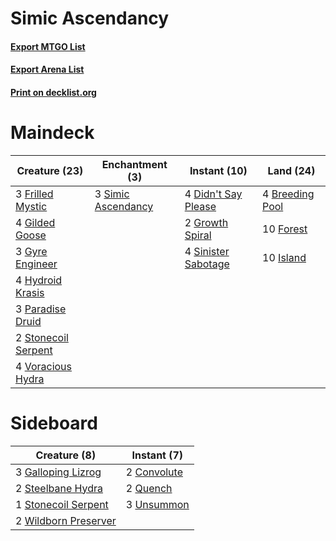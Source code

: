 # Simic Ascendancy

#### [Export MTGO List](../collection/Simic%20Ascendancy/Simic%20Ascendancy.txt)
#### [Export Arena List](../collection/Simic%20Ascendancy/Simic%20Ascendancy_arena.txt)
#### [Print on decklist.org](http://decklist.org/?deckmain=4%09Breeding%20Pool%0A4%09Didn't%20Say%20Please%0A10%09Forest%0A3%09Frilled%20Mystic%0A4%09Gilded%20Goose%0A2%09Growth%20Spiral%0A3%09Gyre%20Engineer%0A4%09Hydroid%20Krasis%0A10%09Island%0A3%09Paradise%20Druid%0A3%09Simic%20Ascendancy%0A4%09Sinister%20Sabotage%0A2%09Stonecoil%20Serpent%0A4%09Voracious%20Hydra&deckside=2%09Convolute%0A3%09Galloping%20Lizrog%0A2%09Quench%0A2%09Steelbane%20Hydra%0A1%09Stonecoil%20Serpent%0A3%09Unsummon%0A2%09Wildborn%20Preserver)
# Maindeck

|                                        Creature (23)                                         |                                       Enchantment (3)                                       |                                         Instant (10)                                         |                                        Land (24)                                        |
|----------------------------------------------------------------------------------------------|---------------------------------------------------------------------------------------------|----------------------------------------------------------------------------------------------|-----------------------------------------------------------------------------------------|
|3 [Frilled Mystic](http://gatherer.wizards.com/Pages/Card/Details.aspx?multiverseid=457318)   |3 [Simic Ascendancy](http://gatherer.wizards.com/Pages/Card/Details.aspx?multiverseid=457351)|4 [Didn't Say Please](http://gatherer.wizards.com/Pages/Card/Details.aspx?multiverseid=473004)|4 [Breeding Pool](http://gatherer.wizards.com/Pages/Card/Details.aspx?multiverseid=97088)|
|4 [Gilded Goose](http://gatherer.wizards.com/Pages/Card/Details.aspx?multiverseid=473122)     |                                                                                             |2 [Growth Spiral](http://gatherer.wizards.com/Pages/Card/Details.aspx?multiverseid=457322)    |10 [Forest](http://gatherer.wizards.com/Pages/Card/Details.aspx?multiverseid=439860)     |
|3 [Gyre Engineer](http://gatherer.wizards.com/Pages/Card/Details.aspx?multiverseid=457324)    |                                                                                             |4 [Sinister Sabotage](http://gatherer.wizards.com/Pages/Card/Details.aspx?multiverseid=452804)|10 [Island](http://gatherer.wizards.com/Pages/Card/Details.aspx?multiverseid=439857)     |
|4 [Hydroid Krasis](http://gatherer.wizards.com/Pages/Card/Details.aspx?multiverseid=457327)   |                                                                                             |                                                                                              |                                                                                         |
|3 [Paradise Druid](http://gatherer.wizards.com/Pages/Card/Details.aspx?multiverseid=461098)   |                                                                                             |                                                                                              |                                                                                         |
|2 [Stonecoil Serpent](http://gatherer.wizards.com/Pages/Card/Details.aspx?multiverseid=473197)|                                                                                             |                                                                                              |                                                                                         |
|4 [Voracious Hydra](http://gatherer.wizards.com/Pages/Card/Details.aspx?multiverseid=466954)  |                                                                                             |                                                                                              |                                                                                         |


# Sideboard

|                                         Creature (8)                                          |                                     Instant (7)                                      |
|-----------------------------------------------------------------------------------------------|--------------------------------------------------------------------------------------|
|3 [Galloping Lizrog](http://gatherer.wizards.com/Pages/Card/Details.aspx?multiverseid=457319)  |2 [Convolute](http://gatherer.wizards.com/Pages/Card/Details.aspx?multiverseid=414345)|
|2 [Steelbane Hydra](http://gatherer.wizards.com/Pages/Card/Details.aspx?multiverseid=476040)   |2 [Quench](http://gatherer.wizards.com/Pages/Card/Details.aspx?multiverseid=457192)   |
|1 [Stonecoil Serpent](http://gatherer.wizards.com/Pages/Card/Details.aspx?multiverseid=473197) |3 [Unsummon](http://gatherer.wizards.com/Pages/Card/Details.aspx?multiverseid=136218) |
|2 [Wildborn Preserver](http://gatherer.wizards.com/Pages/Card/Details.aspx?multiverseid=473144)|                                                                                      |

